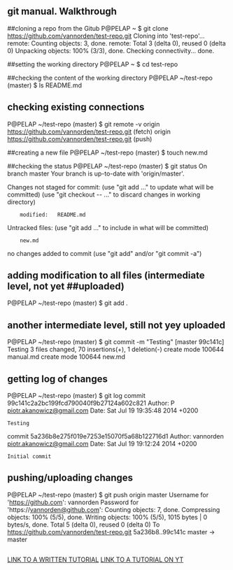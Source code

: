 ## git manual. Walkthrough

##cloning a repo from the Gitub
P@PELAP ~
$ git clone https://github.com/vannorden/test-repo.git
Cloning into 'test-repo'...
remote: Counting objects: 3, done.
remote: Total 3 (delta 0), reused 0 (delta 0)
Unpacking objects: 100% (3/3), done.
Checking connectivity... done.


##setting the working directory
P@PELAP ~
$ cd test-repo


##checking the content of the working directory
P@PELAP ~/test-repo (master)
$ ls
README.md

## checking existing connections
P@PELAP ~/test-repo (master)
$ git remote -v
origin  https://github.com/vannorden/test-repo.git (fetch)
origin  https://github.com/vannorden/test-repo.git (push)


##creating a new file
P@PELAP ~/test-repo (master)
$ touch new.md


##checking the status
P@PELAP ~/test-repo (master)
$ git status
On branch master
Your branch is up-to-date with 'origin/master'.

Changes not staged for commit:
  (use "git add <file>..." to update what will be committed)
  (use "git checkout -- <file>..." to discard changes in working directory)

        modified:   README.md

Untracked files:
  (use "git add <file>..." to include in what will be committed)

        new.md

no changes added to commit (use "git add" and/or "git commit -a")


## adding modification to all files (intermediate level, not yet ##uploaded)
P@PELAP ~/test-repo (master)
$ git add .


## another intermediate level, still not yey uploaded
P@PELAP ~/test-repo (master)
$ git commit -m "Testing"
[master 99c141c] Testing
 3 files changed, 70 insertions(+), 1 deletion(-)
 create mode 100644 manual.md
 create mode 100644 new.md


## getting log of changes
P@PELAP ~/test-repo (master)
$ git log
commit 99c141c2a2bc199fcd790040f9b27124a602c821
Author: P <piotr.akanowicz@gmail.com>
Date:   Sat Jul 19 19:35:48 2014 +0200

    Testing

commit 5a236b8e275f019e7253e15070f5a68b122716d1
Author: vannorden <piotr.akanowicz@gmail.com>
Date:   Sat Jul 19 19:12:24 2014 +0200

    Initial commit


## pushing/uploading changes
P@PELAP ~/test-repo (master)
$ git push origin master
Username for 'https://github.com': vannorden
Password for 'https://vannorden@github.com':
Counting objects: 7, done.
Compressing objects: 100% (5/5), done.
Writing objects: 100% (5/5), 1015 bytes | 0 bytes/s, done.
Total 5 (delta 0), reused 0 (delta 0)
To https://github.com/vannorden/test-repo.git
   5a236b8..99c141c  master -> master

##
[LINK TO A WRITTEN TUTORIAL](http://www.dataschool.io/git-quick-reference-for-beginners)
[LINK TO A TUTORIAL ON YT](https://www.youtube.com/playlist?list=PL5-da3qGB5IBLMp7LtN8Nc3Efd4hJq0kD)
